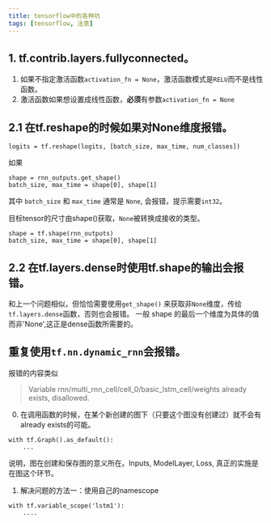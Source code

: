 ```yaml
---
title: tensorflow中的各种坑
tags: [tensorflow, 注意]
---
```


## 1. tf.contrib.layers.fullyconnected。
1. 如果不指定激活函数`activation_fn = None`，激活函数模式是`RELU`而不是线性函数。
2. 激活函数如果想设置成线性函数，**必须**有参数`activation_fn = None`


## 2.1 在tf.reshape的时候如果对None维度报错。
```
logits = tf.reshape(logits, [batch_size, max_time, num_classes])
```

如果
```
shape = rnn_outputs.get_shape()
batch_size, max_time = shape[0], shape[1]
```
其中 `batch_size` 和 `max_time` 通常是 `None`, 会报错，提示需要`int32`。

目标tensor的尺寸由shape()获取，`None`被转换成接收的类型。
```
shape = tf.shape(rnn_outputs)
batch_size, max_time = shape[0], shape[1]
```


## 2.2 在tf.layers.dense时使用tf.shape的输出会报错。
和上一个问题相似，但恰恰需要使用`get_shape()` 来获取非`None`维度，传给`tf.layers.dense`函数，否则也会报错。
一般 shape 的最后一个维度为具体的值而非'None',这正是dense函数所需要的。


## 重复使用`tf.nn.dynamic_rnn`会报错。
报错的内容类似
> Variable rnn/multi_rnn_cell/cell_0/basic_lstm_cell/weights already exists, disallowed.

0. 在调用函数的时候，在某个新创建的图下（只要这个图没有创建过）就不会有already exists的可能。
```
with tf.Graph().as_default():
    ...
```
说明，图在创建和保存图的意义所在。Inputs, ModelLayer, Loss, 真正的实施是在图这个环节。

1. 解决问题的方法一：使用自己的namescope
```
with tf.variable_scope('lstm1'):
    ....
```
